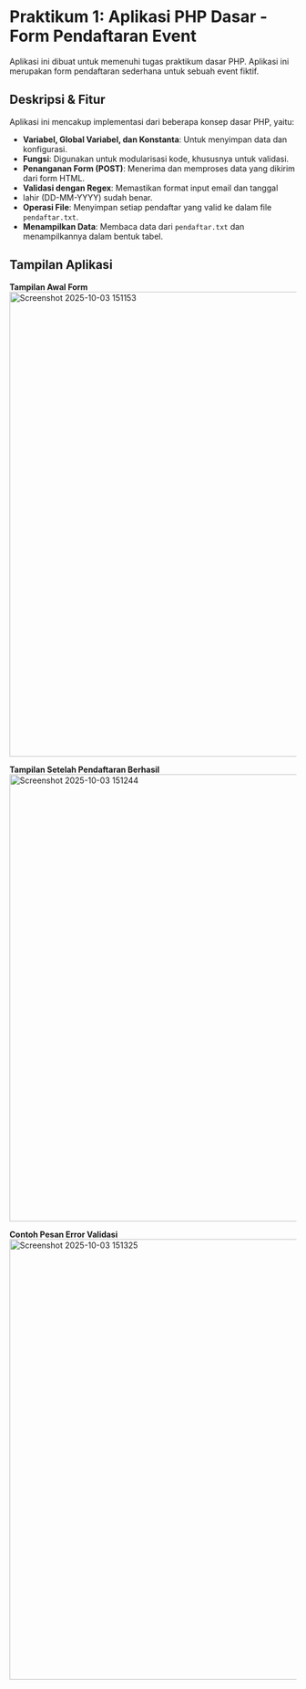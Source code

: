 # Praktikum 1: Aplikasi PHP Dasar - Form Pendaftaran Event
Aplikasi ini dibuat untuk memenuhi tugas praktikum dasar PHP. Aplikasi ini
merupakan form pendaftaran sederhana untuk sebuah event fiktif.
## Deskripsi & Fitur
Aplikasi ini mencakup implementasi dari beberapa konsep dasar PHP, yaitu:
- **Variabel, Global Variabel, dan Konstanta**: Untuk menyimpan data dan
konfigurasi.
- **Fungsi**: Digunakan untuk modularisasi kode, khususnya untuk validasi.
- **Penanganan Form (POST)**: Menerima dan memproses data yang dikirim dari
form HTML.
- **Validasi dengan Regex**: Memastikan format input email dan tanggal
- lahir (DD-MM-YYYY) sudah benar.
- **Operasi File**: Menyimpan setiap pendaftar yang valid ke dalam file
`pendaftar.txt`.
- **Menampilkan Data**: Membaca data dari `pendaftar.txt` dan
menampilkannya dalam bentuk tabel.
## Tampilan Aplikasi
**Tampilan Awal Form**
<img width="1590" height="816" alt="Screenshot 2025-10-03 151153" src="https://github.com/user-attachments/assets/0b532828-217c-4429-a22c-e860f38e8f13" />


**Tampilan Setelah Pendaftaran Berhasil**
<img width="1591" height="785" alt="Screenshot 2025-10-03 151244" src="https://github.com/user-attachments/assets/4b59f708-e02d-4ab6-a330-3a593b94a89a" />


**Contoh Pesan Error Validasi**
<img width="1595" height="773" alt="Screenshot 2025-10-03 151325" src="https://github.com/user-attachments/assets/7c01cf84-fd92-46cc-a4ed-a002528db23f" />

